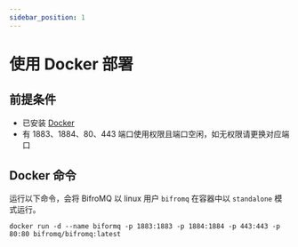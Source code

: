 ```yaml
---
sidebar_position: 1
---
```


# 使用 Docker 部署

## 前提条件

* 已安装 [Docker](https://www.docker.com/)
* 有 1883、1884、80、443 端口使用权限且端口空闲，如无权限请更换对应端口

## Docker 命令

运行以下命令，会将 BifroMQ 以 linux 用户 `bifromq` 在容器中以 `standalone` 模式运行。

```
docker run -d --name biformq -p 1883:1883 -p 1884:1884 -p 443:443 -p 80:80 bifromq/bifromq:latest
```

